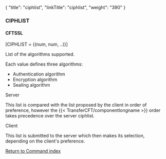 {
    "title": "ciphlist",
    "linkTitle": "ciphlist",
    "weight": "390"
}<span id="ciphlist"></span>

### CIPHLIST

#### CFTSSL

\[CIPHLIST = {(num, num, ..)}\]

List of the algorithms supported.

Each value defines three algorithms:

-   Authentication algorithm
-   Encryption algorithm
-   Sealing algorithm

Server

This list is compared with the list proposed by the client in order of preference, however the {{< TransferCFT/componentlongname  >}} order takes precedence over the server ciphlist.

Client

This list is submitted to the server which then makes its selection, depending on the client's preference.

[Return to Command index](../../)

 
